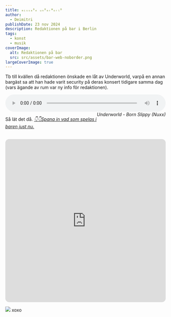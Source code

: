 ```yaml
---
title: ₘᵢₛₛₐᴰₑ ᵤₙᴰₑᵣᵂₒᵣₗᴰ
author:
  - Deimitri
publishDate: 23 nov 2024
description: Redaktionen på bar i Berlin
tags:
  - konst
  - musik
coverImage:
  alt: Redaktionen på bar
  src: src/assets/bar-web-noborder.png
largeCoverImage: true
---
```


Tb till kvällen då redaktionen önskade en låt av Underworld, varpå en annan bargäst sa att han hade varit security på deras konsert tidigare samma dag (vars ägande av rum var ny info för redaktionen).

<audio controls style="width: 100%">
  <source type="audio/mp3" src="/assets/audio/Underworld-Born_Slippy_Nuxx.mp3"></source>
  <source type="audio/ogg" src="/assets/audio/Underworld-Born_Slippy_Nuxx.ogg"></source>
  <p>Your browser does not support the audio element.</p>
</audio>
<i style="float: right;">Underworld - Born Slippy (Nuxx)</i>

<br>

Så lät det då. [*👇👇Spana in vad som spelas i baren just nu.*](https://open.spotify.com/playlist/2XZZ1u1GoPJQWw8hXMaeKD?si=cb5349c35ec64f32)

<br>

<iframe style="border-radius:12px" src="https://open.spotify.com/embed/playlist/2XZZ1u1GoPJQWw8hXMaeKD?utm_source=generator" width="100%" height="512" frameBorder="0" allowfullscreen="" allow="clipboard-write; encrypted-media; fullscreen; picture-in-picture" loading="lazy"></iframe>


<span class="flex flex-row flex-wrap items-baseline max-w-full"><img src="https://image-cdn-ak.spotifycdn.com/image/ab67706c0000da84776cd6d91e97bbc995653ad9">&nbsp;xoxo</span>